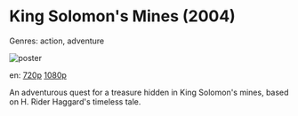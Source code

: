 # King Solomon's Mines (2004)

Genres: action, adventure

![poster](http://image.tmdb.org/t/p/w500/e6p1ikU4pc9mnotAdFkq7S9hTgI.jpg)

en:
  [720p](magnet:?xt=urn:btih:3F6B2FF512D2F972D958191685201BB5A5E0DE2B&tr=udp://glotorrents.pw:6969/announce&tr=udp://tracker.opentrackr.org:1337/announce&tr=udp://torrent.gresille.org:80/announce&tr=udp://tracker.openbittorrent.com:80&tr=udp://tracker.coppersurfer.tk:6969&tr=udp://tracker.leechers-paradise.org:6969&tr=udp://p4p.arenabg.ch:1337&tr=udp://tracker.internetwarriors.net:1337)
  [1080p](magnet:?xt=urn:btih:A5C6C5105A983BC7FBDFAB61CA1FB3C314A09FE6&tr=udp://glotorrents.pw:6969/announce&tr=udp://tracker.opentrackr.org:1337/announce&tr=udp://torrent.gresille.org:80/announce&tr=udp://tracker.openbittorrent.com:80&tr=udp://tracker.coppersurfer.tk:6969&tr=udp://tracker.leechers-paradise.org:6969&tr=udp://p4p.arenabg.ch:1337&tr=udp://tracker.internetwarriors.net:1337)
  


An adventurous quest for a treasure hidden in King Solomon's mines, based on H. Rider Haggard's timeless tale.